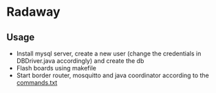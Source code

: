 # Radaway
## Usage
- Install mysql server, create a new user (change the credentials in DBDriver.java accordingly) and create the db
- Flash boards using makefile
- Start border router, mosquitto and java coordinator according to the [commands.txt](https://github.com/Fr4nKB/Radaway/blob/main/commands.txt)
